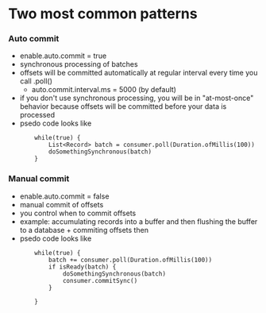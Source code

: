 # Two most common patterns

### Auto commit
- enable.auto.commit = true
- synchronous processing of batches
- offsets will be committed automatically at regular interval every time you call .poll()
    - auto.commit.interval.ms = 5000 (by default)  
- if you don't use synchronous processing, you will be in "at-most-once" behavior because offsets will be committed before your data is processed
- psedo code looks like  
    ```
        while(true) {
            List<Record> batch = consumer.poll(Duration.ofMillis(100))
            doSomethingSynchronous(batch)
        }
    ```

### Manual commit
- enable.auto.commit = false
- manual commit of offsets
- you control when to commit offsets
- example: accumulating records into a buffer and then flushing the buffer to a database + commiting offsets then
- psedo code looks like
    ```
        while(true) {
            batch += consumer.poll(Duration.ofMillis(100))
            if isReady(batch) {
                doSomethingSynchronous(batch)
                consumer.commitSync()
            }
            
        }
    ```
